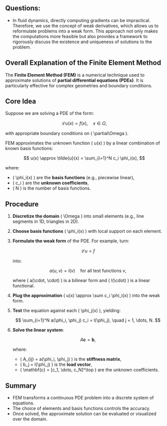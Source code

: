 ## Questions: 
- In fluid dynamics, directly computing gradients can be impractical. Therefore, we use the concept of weak derivatives, which allows us to reformulate problems into a weak form. This approach not only makes the computations more feasible but also provides a framework to rigorously discuss the existence and uniqueness of solutions to the problem.

## Overall Explanation of the Finite Element Method

The **Finite Element Method (FEM)** is a numerical technique used to approximate solutions of **partial differential equations (PDEs)**. It is particularly effective for complex geometries and boundary conditions.

## Core Idea

Suppose we are solving a PDE of the form:

$$
\mathcal{L}u(x) = f(x), \quad x \in \Omega,
$$

with appropriate boundary conditions on \( \partial\Omega \).

FEM approximates the unknown function \( u(x) \) by a linear combination of known basis functions:

$$
u(x) \approx \tilde{u}(x) = \sum_{i=1}^N c_i \phi_i(x),
$$

where:

- \( \phi_i(x) \) are the **basis functions** (e.g., piecewise linear),
- \( c_i \) are the **unknown coefficients**,
- \( N \) is the number of basis functions.

## Procedure
1. **Discretize the domain** \( \Omega \) into small elements (e.g., line segments in 1D, triangles in 2D).
2. **Choose basis functions** \( \phi_i(x) \) with local support on each element.
3. **Formulate the weak form** of the PDE. For example, turn:

   $$
   \mathcal{L}u = f
   $$

   into:

   $$
   a(u, v) = l(v) \quad \text{for all test functions } v,
   $$

   where \( a(\cdot, \cdot) \) is a bilinear form and \( l(\cdot) \) is a linear functional.

4. **Plug the approximation** \( u(x) \approx \sum c_i \phi_i(x) \) into the weak form.

5. **Test** the equation against each \( \phi_j(x) \), yielding:

   $$
   \sum_{i=1}^N a(\phi_i, \phi_j) c_i = l(\phi_j), \quad j = 1, \dots, N.
   $$

6. **Solve the linear system**:

   $$
   A\mathbf{c} = \mathbf{b},
   $$

   where:

   - \( A_{ij} = a(\phi_i, \phi_j) \) is the **stiffness matrix**,
   - \( b_j = l(\phi_j) \) is the **load vector**,
   - \( \mathbf{c} = [c_1, \dots, c_N]^\top \) are the unknown coefficients.

## Summary

- FEM transforms a continuous PDE problem into a discrete system of equations.
- The choice of elements and basis functions controls the accuracy.
- Once solved, the approximate solution can be evaluated or visualized over the domain.

